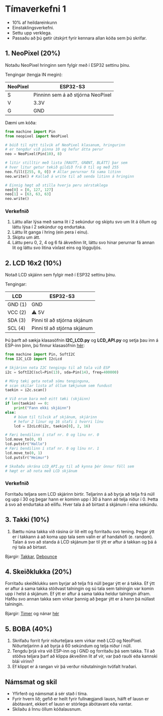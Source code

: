 # Tímaverkefni 1

- 10% af heildareinkunn
- Einstaklingsverkefni.
- Settu upp verklega.
- Passaðu að þú getir útskýrt fyrir kennara allan kóða sem þú skrifar.

## 1. NeoPixel (20%)

Notaðu NeoPixel hringinn sem fylgir með í ESP32 settinu þínu.

Tengingar (tengja IN megin):

NeoPixel | ESP32-S3
--- | ---
S | Pinninn sem á að stjórna NeoPixel
V | 3.3V
G | GND

Dæmi um kóða:
```python
from machine import Pin
from neopixel import NeoPixel

# búið til nýtt tilvik af NeoPixel klasanum, hringurinn
# er tengdur við pinna 10 og hefur átta perur
neo = NeoPixel(Pin(10), 8)

# litir stilltir með lista [RAUTT, GRÆNT, BLÁTT] þar sem
# hver litur getur tekið gildið frá 0 til og með 255
neo.fill([255, 0, 0]) # Allar perurnar fá sama litinn
neo.write() # Kallað á write til að senda litinn á hringinn

# Einnig hægt að stilla hverja peru sérstaklega
neo[0] = [0, 127, 127]
neo[1] = [63, 63, 63]
neo.write()
```

### Verkefnið

1. Láttu allar lýsa með sama lit í 2 sekúndur og skiptu svo um lit á öllum og láttu lýsa í 2 sekúndur og endurtaka.
1. Láttu lit ganga í hring (ein pera í einu).
1. Skiptu um átt.
1. Láttu peru 0, 2, 4 og 6 fá ákveðinn lit, láttu svo hinar perurnar fá annan lit og láttu svo litina víxlast eins og lögguljós. 

## 2. LCD 16x2 (10%)

Notað LCD skjáinn sem fylgir með í ESP32 settinu þínu.

Tengingar:

LCD | ESP32-S3
--- | ---
GND (1) | GND
VCC (2) | :warning: 5V 
SDA (3) | Pinni til að stjórna skjánum
SCL (4) | Pinni til að stjórna skjánum

Þú þarft að sækja klasasöfnin **I2C_LCD.py** og **LCD_API.py** og setja þau inn á ESP-inn þinn, þú finnur klasasöfnin [hér](https://github.com/Freenove/Freenove_Ultimate_Starter_Kit_for_ESP32_S3/tree/main/Python/Python_Libraries):

```python
from machine import Pin, SoftI2C
from I2C_LCD import I2cLcd

# Skjárinn nota I2C tengingu til að tala við ESP
i2c = SoftI2C(scl=Pin(13), sda=Pin(14), freq=400000)

# Mörg tæki geta notað sömu tenginguna, 
# scan skilar lista af öllum tækjunum sem fundust
taekin = i2c.scan()

# Við erum bara með eitt tæki (skjáinn)
if len(taekin) == 0:
    print("Fann ekki skjáinn")
else:
    # búum til tilvik af skjánum, skjárinn 
    # hefur 2 línur og 16 stafi í hvorri línu
    lcd = I2cLcd(i2c, taekin[0], 2, 16)

# Færi bendilinn í staf nr. 0 og línu nr. 0
lcd.move_to(0, 0)
lcd.putstr("Hallo")
# Færi bendilinn í staf nr. 0 og línu nr. 1
lcd.move_to(0, 1)
lcd.putstr("Heimur")

# Skoðaðu skrána LCD_API.py til að kynna þér önnur föll sem 
# hægt er að nota með LCD skjánum
```

### Verkefnið

Forritaðu teljara sem LCD skjárinn birtir. Teljarinn á að byrja að telja frá núll og upp í 30 og þegar hann er kominn upp í 30 á hann að telja niður í 0. Þetta á svo að endurtaka að eilífu. Hver tala á að birtast á skjánum í eina sekúndu.

## 3. Takki (10%)

1. Bættu núna takka við rásina úr lið eitt og forritaðu svo tening. Þegar ýtt er í takkann á að koma upp tala sem valin er af handahófi (e. random). Talan á svo að standa á LCD skjánum þar til ýtt er aftur á takkan og þá á ný tala að birtast.

Bjargir: [Takkar](https://github.com/VESM2VT/ESP32/blob/main/kennsluefni/digital.md#takkar---pull-up-og-pull-down), [Debounce](https://github.com/VESM2VT/ESP32/blob/main/kennsluefni/digital.md#debounce)

## 4. Skeiðklukka (20%)

Forritaðu skeiðklukku sem byrjar að telja frá núll þegar ýtt er á takka. Ef ýtt er aftur á sama takka stöðvast talningin og sú tala sem talningin var komin upp í helst á skjánum. Ef ýtt er aftur á sama takka heldur talningin áfram. Hafðu svo annan takka sem virkar þannig að þegar ýtt er á hann þá núllast talningin.

Bjargir: [Timer](https://docs.micropython.org/en/latest/esp32/quickref.html#timers) og nánar [hér](https://docs.micropython.org/en/latest/library/machine.Timer.html)

## 5. BOBA (40%)

1. Skrifaðu forrit fyrir niðurteljara sem virkar með LCD og NeoPixel. Niðurteljarinn á að byrja á 60 sekúndum og telja niður í núll. 
1. Tengdu þrjá víra við ESP-inn og í GND og forritaðu þá sem takka. Til að stöðva teljara þarf að klippa ákveðinn lit af vír, var það rauði eða kannski blái vírinn?
1. Ef klippt er á rangan vír þá verður niðutalningin tvöfalt hraðari. 

## Námsmat og skil
- Yfirferð og námsmat á sér stað í tíma. 
- Fyrir hvern lið; gefið er heilt fyrir fullnægjandi lausn, hálft ef lausn er ábótavant, ekkert ef lausn er stórlega ábótavant eða vantar. 
- Skilaðu á Innu öllum kóðalausnum.
